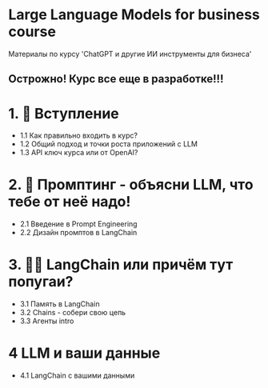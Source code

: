 # Large Language Models for business course 
Материалы по курсу 'ChatGPT и другие ИИ инструменты для бизнеса'
## Острожно! Курс все еще в разработке!!!

#  1. 🚀 Вступление

* 1.1 Как правильно входить в курс?
* 1.2 Общий подход и точки роста приложений с LLM
* 1.3 API ключ курса или от OpenAI?

#  2. 🎵 Промптинг - объясни LLM, что тебе от неё надо!

* 2.1 Введение в Prompt Engineering
* 2.2 Дизайн промптов в LangChain

#  3. 🦜🔗 LangChain или причём тут попугаи?

* 3.1 Память в LangChain
* 3.2 Chains - собери свою цепь
* 3.3 Агенты intro

# 4 LLM и ваши данные

* 4.1 LangChain с вашими данными
